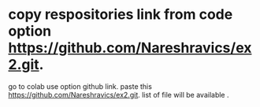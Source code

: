 # copy respositories link from code option https://github.com/Nareshravics/ex2.git.
go to colab use option github link.
paste this https://github.com/Nareshravics/ex2.git.
list of file will be available .
